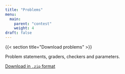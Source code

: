 ```yaml
---
title: "Problems"
menu:
  main:
    parent: "contest"
    weight: 4
draft: false
---
```


<!-- *Tasks will be published after the contest days.* -->

{{< section title="Download problems" >}}

Problem statements, graders, checkers and parameters.

[Download in `.zip` format](/problems.zip)